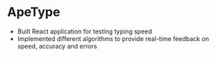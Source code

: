 # ApeType
- Built React application for testing typing speed
- Implemented different algorithms to provide real-time feedback on speed, accuracy and errors
